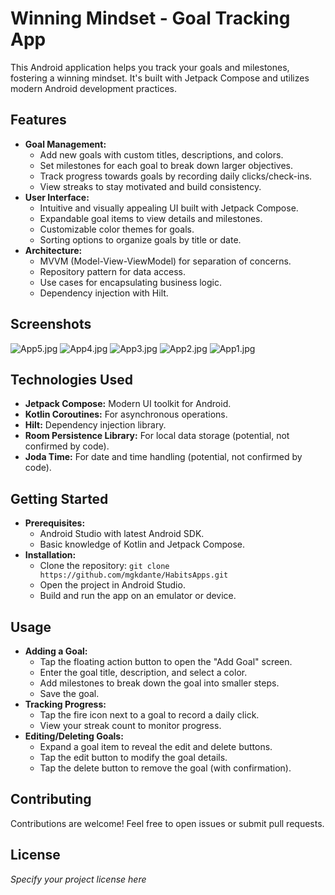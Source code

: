 # Winning Mindset - Goal Tracking App

This Android application helps you track your goals and milestones, fostering a winning mindset. It's built with Jetpack Compose and utilizes modern Android development practices.

## Features

* **Goal Management:**
    * Add new goals with custom titles, descriptions, and colors.
    * Set milestones for each goal to break down larger objectives.
    * Track progress towards goals by recording daily clicks/check-ins.
    * View streaks to stay motivated and build consistency.
* **User Interface:**
    * Intuitive and visually appealing UI built with Jetpack Compose.
    * Expandable goal items to view details and milestones.
    * Customizable color themes for goals.
    * Sorting options to organize goals by title or date.
* **Architecture:**
    * MVVM (Model-View-ViewModel) for separation of concerns.
    * Repository pattern for data access.
    * Use cases for encapsulating business logic.
    * Dependency injection with Hilt.

## Screenshots
![App5.jpg](App5.jpg)
![App4.jpg](App4.jpg)
![App3.jpg](App3.jpg)
![App2.jpg](App2.jpg)
![App1.jpg](App1.jpg)

## Technologies Used

* **Jetpack Compose:** Modern UI toolkit for Android.
* **Kotlin Coroutines:** For asynchronous operations.
* **Hilt:** Dependency injection library.
* **Room Persistence Library:** For local data storage (potential, not confirmed by code).
* **Joda Time:** For date and time handling (potential, not confirmed by code).

## Getting Started

* **Prerequisites:**
    * Android Studio with latest Android SDK.
    * Basic knowledge of Kotlin and Jetpack Compose.
* **Installation:**
    * Clone the repository: `git clone https://github.com/mgkdante/HabitsApps.git`
    * Open the project in Android Studio.
    * Build and run the app on an emulator or device.

## Usage

* **Adding a Goal:**
    * Tap the floating action button to open the "Add Goal" screen.
    * Enter the goal title, description, and select a color.
    * Add milestones to break down the goal into smaller steps.
    * Save the goal.
* **Tracking Progress:**
    * Tap the fire icon next to a goal to record a daily click.
    * View your streak count to monitor progress.
* **Editing/Deleting Goals:**
    * Expand a goal item to reveal the edit and delete buttons.
    * Tap the edit button to modify the goal details.
    * Tap the delete button to remove the goal (with confirmation).


## Contributing

Contributions are welcome! Feel free to open issues or submit pull requests.

## License

*Specify your project license here*
